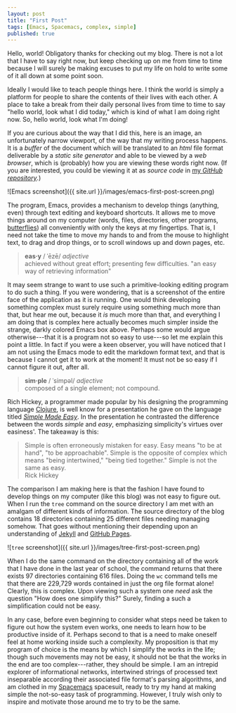 ```yaml
---
layout: post
title: "First Post"
tags: [Emacs, Spacemacs, complex, simple]
published: true
---
```


Hello, world! Obligatory thanks for checking out my blog. There is not a lot
that I have to say right now, but keep checking up on me from time to time
because I will surely be making excuses to put my life on hold to write some of
it all down at some point soon.

Ideally I would like to teach people things here. I think the world is simply a
platform for people to share the contents of their lives with each other. A
place to take a break from their daily personal lives from time to time to say
"hello world, look what I did today," which is kind of what I am doing right
now. So, hello world, look what I'm doing!

If you are curious about the way that I did this, here is an image, an
unfortunately narrow viewport, of the way that my writing process happens. It is
a _buffer_ of the document which will be translated to an _html_ file format
deliverable by a _static site generator_ and able to be viewed by a _web
browser_, which is (probably) how you are viewing these words right now. (If you
are interested, you could be viewing it at as _source code_ in [my _GitHub
repository_](https://github.com/JustenRickert/justenrickert.github.io).)

![Emacs screenshot]({{ site.url }}/images/emacs-first-post-screen.png)

The program, Emacs, provides a mechanism to develop things (anything, even)
through text editing and keyboard shortcuts. It allows me to move things around
on my computer (words, files, directories, other programs,
[butterflies](https://xkcd.com/378/)) all conveniently with only the keys at my
fingertips. That is, I need not take the time to move my hands to and from the
mouse to highlight text, to drag and drop things, or to scroll windows up and
down pages, etc.

> __eas·y__ / ˈēzē/ _adjective_ <br> achieved without great effort; presenting
> few difficulties. "an easy way of retrieving information"

It may seem strange to want to use such a primitive-looking editing program to
do such a thing. If you were wondering, that is a screenshot of the entire face
of the application as it is running. One would think developing something
complex must surely require using something much more than that, but hear me
out, because it _is_ much more than that, and everything I am doing that is
complex here actually becomes much simpler inside the strange, darkly colored
Emacs box above. Perhaps some would argue otherwise---that it is a program not
so easy to use---so let me explain this point a little. In fact if you were a
keen observer, you will have noticed that I am not using the Emacs mode to edit
the markdown format text, and that is because I cannot get it to work at the
moment! It must not be so easy if I cannot figure it out, after all.

> __sim·ple__ / ˈsimpəl/ _adjective_ <br> composed of a single element; not compound.

Rich Hickey, a programmer made popular by his designing the programming
language [Clojure](https://en.wikipedia.org/wiki/Clojure), is well know for a
presentation he gave on the language
titled
[_Simple Made Easy_](https://www.infoq.com/presentations/Simple-Made-Easy). In
the presentation he contrasted the difference between the words _simple_ and
_easy_, emphasizing simplicity's virtues over easiness'. The takeaway is this:

<blockquote>Simple is often erroneously mistaken for easy. Easy means "to be
at hand", "to be approachable". Simple is the opposite of complex which
means "being intertwined," "being tied together." Simple is not the same as
easy.<footer>Rick Hickey</footer></blockquote>

The comparison I am making here is that the fashion I have found to develop
things on my computer (like this blog) was not easy to figure out. When I run
the `tree` command on the source directory I am met with an amalgam of different
kinds of information. The source directory of the blog contains 18 directories
containing 25 different files needing managing somehow. That goes without
mentioning their depending upon an understanding
of [Jekyll](https://jekyllrb.com/)
and [GitHub Pages](https://pages.github.com/).

![`tree` screenshot]({{ site.url }}/images/tree-first-post-screen.png)

When I do the same command on the directory containing all of the work that I have done in the last year of school, the command returns that there exists 97 directories containing 616 files. Doing the `wc` command tells me that there are 229,729 words contained in just the org file format alone! Clearly, this is complex. Upon viewing such a system one _need_ ask the question "How does one simplify this?" Surely, finding a such a simplification could not be easy.

In any case, before even beginning to consider what steps need be taken to figure out how the system even works, one needs to learn how to be productive inside of it. Perhaps second to that is a need to make oneself feel at home working inside such a complexity. My proposition is that my program of choice is the means by which I simplify the works in the life; though such movements may not be easy, it should not be that the works in the end are too complex---rather, they should be simple. I am an intrepid explorer of informational networks, intertwined strings of processed text inseparable according their associated file format's parsing algorithms, and am clothed in my [Spacemacs](http://spacemacs.org/) spacesuit, ready to try my hand at making simple the not-so-easy task of programming. However, I truly wish only to inspire and motivate those around me to try to be the same.
